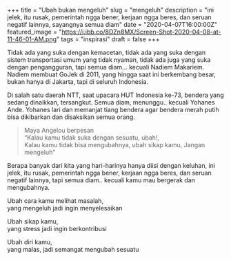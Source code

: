 +++
title = "Ubah bukan mengeluh"
slug = "mengeluh"
description = "ini jelek, itu rusak, pemerintah ngga bener, kerjaan ngga beres, dan seruan negatif lainnya, sayangnya semua diam"
date = "2020-04-07T16:00:00Z"
featured_image = "https://i.ibb.co/8DZn8MX/Screen-Shot-2020-04-08-at-11-46-01-AM.png"
tags = "inspirasi"
draft = false
+++ 

Tidak ada yang suka dengan kemacetan, tidak ada yang suka dengan sistem transportasi umum yang tidak nyaman, tidak ada juga yang suka dengan pengangguran, tapi semua diam… kecuali Nadiem Makariem. Nadiem membuat GoJek di 2011, yang hingga saat ini berkembang besar, bukan hanya di Jakarta, tapi di seluruh Indonesia.

Di salah satu daerah NTT, saat upacara HUT Indonesia ke-73, bendera yang sedang dinaikkan, tersangkut. Semua diam, menunggu.. kecuali Yohanes Ande. Yohanes lari dan memanjat tiang bendera agar bendera merah putih bisa dikibarkan dan disaksikan semua orang.

> Maya Angelou berpesan  
> “Kalau kamu tidak suka dengan sesuatu, ubah!,  
> Kalau kamu tidak bisa mengubahnya, ubah sikap kamu, Jangan mengeluh”

Berapa banyak dari kita yang hari-harinya hanya diisi dengan keluhan, ini jelek, itu rusak, pemerintah ngga bener, kerjaan ngga beres, dan seruan negatif lainnya, tapi semua diam.. kecuali kamu mau bergerak dan mengubahnya.

Ubah cara kamu melihat masalah,  
yang mengeluh jadi ingin menyelesaikan

Ubah sikap kamu,  
yang stress jadi ingin berkontribusi

Ubah diri kamu,  
yang malas, jadi semangat mengubah sesuatu